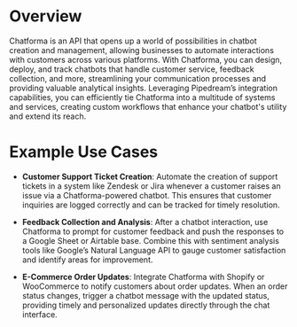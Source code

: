 # Overview

Chatforma is an API that opens up a world of possibilities in chatbot creation and management, allowing businesses to automate interactions with customers across various platforms. With Chatforma, you can design, deploy, and track chatbots that handle customer service, feedback collection, and more, streamlining your communication processes and providing valuable analytical insights. Leveraging Pipedream’s integration capabilities, you can efficiently tie Chatforma into a multitude of systems and services, creating custom workflows that enhance your chatbot's utility and extend its reach.

# Example Use Cases

- **Customer Support Ticket Creation**: Automate the creation of support tickets in a system like Zendesk or Jira whenever a customer raises an issue via a Chatforma-powered chatbot. This ensures that customer inquiries are logged correctly and can be tracked for timely resolution.

- **Feedback Collection and Analysis**: After a chatbot interaction, use Chatforma to prompt for customer feedback and push the responses to a Google Sheet or Airtable base. Combine this with sentiment analysis tools like Google’s Natural Language API to gauge customer satisfaction and identify areas for improvement.

- **E-Commerce Order Updates**: Integrate Chatforma with Shopify or WooCommerce to notify customers about order updates. When an order status changes, trigger a chatbot message with the updated status, providing timely and personalized updates directly through the chat interface.
